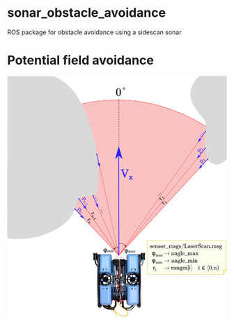 # sonar_obstacle_avoidance
ROS package for obstacle avoidance using a sidescan sonar

# Potential field avoidance

![](https://raw.githubusercontent.com/olayasturias/sonar_obstacle_avoidance/main/assets/potential_avoidance.png)
